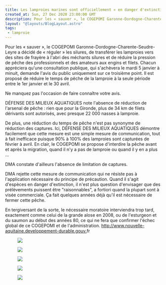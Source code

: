 ```yaml
---
title: Les lamproies marines sont officiellement « en danger d'extinction » depuis juillet 2019.
created_at: Sun, 27 Dec 2020 23:00:00 GMT
description: Pour les « sauver », le COGEPOMI Garonne-Dordogne-Charente-Seudre-Leyre a décidé de « réguler » les silures, de transférer les lamproies...
layout: "@layouts/BlogLayout.astro"
tags:
 - lamproie 
---
```

<p>Pour les « sauver », le COGEPOMI Garonne-Dordogne-Charente-Seudre-Leyre a décidé de « réguler » les silures, de transférer les lamproies vers des sites de frayère à l'abri des méchants silures et de réduire la pression de pêche des professionnels et des amateurs aux engins et filets. Chacun appréciera qu'une consultation publique, qui s'achèvera le mardi 5 janvier à minuit, demande l'avis du public uniquement sur ce troisième point. Il est proposé de réduire le temps de pêche de la lamproie à la seule période entre le 1er janvier et le 30 avril. </p>
<p>Ne manquez pas l'occasion de faire connaître votre avis.</p>
<p>DÉFENSE DES MILIEUX AQUATIQUES note l'absence de réduction de l'arsenal de pêche : rien que pour la Gironde, plus de 34 km de filets dérivants sont autorisés, avec presque 22 000 nasses à lamproie.  </p>
<p>De plus, une réduction du temps de pêche n'est pas synonyme de réduction des captures. Ici, DÉFENSE DES MILIEUX AQUATIQUES démontre facilement que cette mesure est une simple mesure de communication, tout à fait inefficace puisque 90% à 100% des lamproies sont capturées de février à avril. En clair, le COGEPOMI se propose d'interdire la pêche avant et après la migration, quand il n'y a pas de lamproie ou quand il y en a plus … </p>
<p>DMA constate d'ailleurs l'absence de limitation de captures.</p>
<p>DMA rejette cette mesure de communication qui ne résiste pas à l'application nécessaire du principe de précaution. Quand il s'agit d'espèces en danger d'extinction, il n'est plus question d'envisager que des prélèvements puissent être "raisonnables", a fortiori quand la plupart sont à visée commerciale. Ça fait quelques années déjà qu'il est nécessaire de fermer cette pêche. </p>
<p>En tergiversant de la sorte, le nécessaire moratoire interviendra trop tard, exactement comme celui de la grande alose en 2008, ou de l'esturgeon et du saumon au début des années 80, ce qui ne fera que confirmer l'échec global de ce COGEPOMI et de l'administration.  
<a href="http://www.nouvelle-aquitaine.developpement-durable.gouv.fr/spip.php?page=article&#38;id_article=11859&#38;fbclid=IwAR2u94xcTDjlhtYKLFB00o6tcy51rHfc75MHuPI0KJ7ms8tXGJ5_vdWoABs" rel="noopener" target="_blank">http://www.nouvelle-aquitaine.developpement-durable.gouv.</a>fr</p><figure><img src="https://static.wixstatic.com/media/76be40_2ec6668ac54b4a6aafc4ffdaa1edb133~mv2.jpg/v1/fit/w_541,h_393,al_c,q_80/file.png" /></figure><figure><img src="https://static.wixstatic.com/media/76be40_38975078a8d942e68e9d69953a6cbb2d~mv2.jpg/v1/fit/w_650,h_416,al_c,q_80/file.png" /></figure><figure><img src="https://static.wixstatic.com/media/76be40_6b0fe47ea92342d5a9d9badd1b0b26cb~mv2.jpg/v1/fit/w_373,h_273,al_c,q_80/file.png" /></figure><figure><img src="https://static.wixstatic.com/media/76be40_54a3d6224998406ba0ac93ae602834f3~mv2.jpg/v1/fit/w_576,h_360,al_c,q_80/file.png" /></figure><figure><img src="https://static.wixstatic.com/media/76be40_43d6a05f1edb4e4db19adbf22c380d56~mv2.jpg/v1/fit/w_650,h_479,al_c,q_80/file.png" /></figure>
